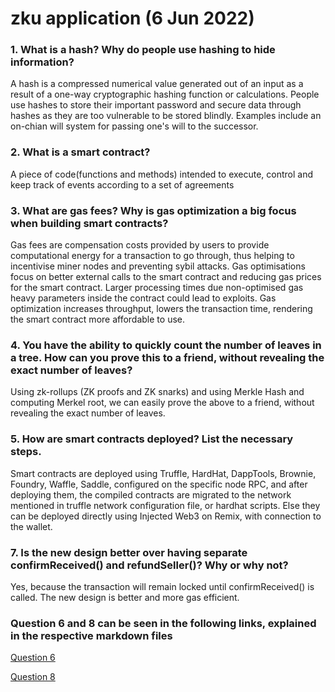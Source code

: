 # zku application (6 Jun 2022)

### 1. What is a hash? Why do people use hashing to hide information?
A hash is a compressed numerical value generated out of an input as a result of a one-way cryptographic hashing function or calculations. People use hashes to store their important password and secure data through hashes as they are too vulnerable to be stored blindly. Examples include an on-chian will system for passing one's will to the successor.

### 2. What is a smart contract?
A piece of code(functions and methods) intended to execute, control and keep track of events according to a set of agreements

### 3. What are gas fees? Why is gas optimization a big focus when building smart contracts?
Gas fees are compensation costs provided by users to provide computational energy for a transaction to go through, thus helping to incentivise miner nodes and preventing sybil attacks. Gas optimisations focus on better external calls to the smart contract and reducing gas prices for the smart contract. Larger processing times due non-optimised gas heavy parameters inside the contract could lead to exploits. Gas optimization increases throughput, lowers the transaction time, rendering the smart contract more affordable to use.

### 4. You have the ability to quickly count the number of leaves in a tree. How can you prove this to a friend, without revealing the exact number of leaves?
Using zk-rollups (ZK proofs and ZK snarks) and using Merkle Hash and computing Merkel root, we can easily prove the above to a friend, without revealing the exact number of leaves.

### 5. How are smart contracts deployed? List the necessary steps.
Smart contracts are deployed using Truffle, HardHat, DappTools, Brownie, Foundry, Waffle, Saddle, configured on the specific node RPC, and after deploying them, the compiled contracts are migrated to the network mentioned in truffle network configuration file, or hardhat scripts. Else they can be deployed directly using Injected Web3 on Remix, with connection to the wallet.

### 7. Is the new design better over having separate confirmReceived() and refundSeller()? Why or why not?
Yes, because the transaction will remain locked until confirmReceived() is called. The new design is better and more gas efficient.

### Question 6 and 8 can be seen in the following links, explained in the respective markdown files 
[Question 6](https://github.com/lopeselio/zkuTasks/blob/master/Question%206/Readme.md)


[Question 8]()
